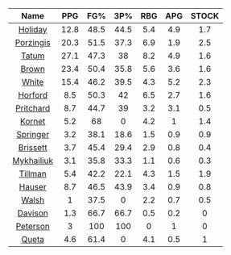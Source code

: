 |                                     Name                                     |  PPG  |  FG%  |  3P%  |  RBG  |  APG  |  STOCK  |
|:----------------------------------------------------------------------------:|:-----:|:-----:|:-----:|:-----:|:-----:|:-------:|
|      [Holiday](https://www.espn.com/nba/player/_/id/3995/jrue-holiday)       | 12.8  | 48.5  | 44.5  |  5.4  |  4.9  |   1.7   |
| [Porzingis](https://www.espn.com/nba/player/_/id/3102531/kristaps-porzingis) | 20.3  | 51.5  | 37.3  |  6.9  |  1.9  |   2.5   |
|      [Tatum](https://www.espn.com/nba/player/_/id/4065648/jayson-tatum)      | 27.1  | 47.3  |  38   |  8.2  |  4.9  |   1.6   |
|      [Brown](https://www.espn.com/nba/player/_/id/3917376/jaylen-brown)      | 23.4  | 50.4  | 35.8  |  5.6  |  3.6  |   1.6   |
|     [White](https://www.espn.com/nba/player/_/id/3078576/derrick-white)      | 15.4  | 46.2  | 39.5  |  4.3  |  5.2  |   2.3   |
|       [Horford](https://www.espn.com/nba/player/_/id/3213/al-horford)        |  8.5  | 50.3  |  42   |  6.5  |  2.7  |   1.6   |
|  [Pritchard](https://www.espn.com/nba/player/_/id/4066354/payton-pritchard)  |  8.7  | 44.7  |  39   |  3.2  |  3.1  |   0.5   |
|      [Kornet](https://www.espn.com/nba/player/_/id/3064560/luke-kornet)      |  5.2  |  68   |   0   |  4.2  |   1   |   1.4   |
|   [Springer](https://www.espn.com/nba/player/_/id/4432164/jaden-springer)    |  3.2  | 38.1  | 18.6  |  1.5  |  0.9  |   0.9   |
|   [Brissett](https://www.espn.com/nba/player/_/id/4278031/oshae-brissett)    |  3.7  | 45.4  | 29.4  |  2.9  |  0.8  |   0.4   |
|  [Mykhailiuk](https://www.espn.com/nba/player/_/id/3133602/svi-mykhailiuk)   |  3.1  | 35.8  | 33.3  |  1.1  |  0.6  |   0.3   |
|    [Tillman](https://www.espn.com/nba/player/_/id/4277964/xavier-tillman)    |  5.4  | 42.2  | 22.1  |  4.3  |  1.5  |   1.9   |
|      [Hauser](https://www.espn.com/nba/player/_/id/4065804/sam-hauser)       |  8.7  | 46.5  | 43.9  |  3.4  |  0.9  |   0.8   |
|      [Walsh](https://www.espn.com/nba/player/_/id/4683689/jordan-walsh)      |   1   | 37.5  |   0   |  2.2  |  0.7  |   0.5   |
|      [Davison](https://www.espn.com/nba/player/_/id/4576085/jd-davison)      |  1.3  | 66.7  | 66.7  |  0.5  |  0.2  |    0    |
|    [Peterson](https://www.espn.com/nba/player/_/id/4397689/drew-peterson)    |   3   |  100  |  100  |   0   |   1   |    0    |
|     [Queta](https://www.espn.com/nba/player/_/id/4397424/neemias-queta)      |  4.6  | 61.4  |   0   |  4.1  |  0.5  |    1    |